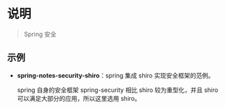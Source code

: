 # 说明

> Spring 安全

## 示例

- **spring-notes-security-shiro**：spring 集成 shiro 实现安全框架的范例。

  spring 自身的安全框架 spring-security 相比 shiro 较为重型化，并且 shiro 可以满足大部分的应用，所以这里选用 shiro。
